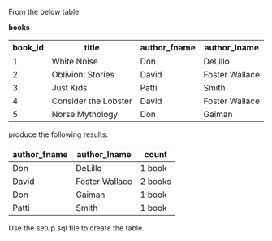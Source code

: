 From the below table:

**books**

| book_id | title                | author_fname | author_lname   |
| ------- | -------------------- | ------------ | -------------- |
| 1       | White Noise          | Don          | DeLillo        |
| 2       | Oblivion: Stories    | David        | Foster Wallace |
| 3       | Just Kids            | Patti        | Smith          |
| 4       | Consider the Lobster | David        | Foster Wallace |
| 5       | Norse Mythology      | Don          | Gaiman         |

produce the following results:

| author_fname | author_lname   | count   |
| ------------ | -------------- | ------- |
| Don          | DeLillo        | 1 book  |
| David        | Foster Wallace | 2 books |
| Don          | Gaiman         | 1 book  |
| Patti        | Smith          | 1 book  |

Use the setup.sql file to create the table.

